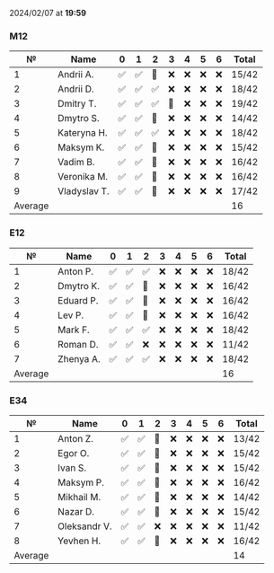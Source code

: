 2024/02/07 at **19:59**
### M12
|№|Name|0|1|2|3|4|5|6|Total|
|-----|-----|-----|-----|-----|-----|-----|-----|-----|-----|
|1|Andrii A.|✅|✅|🔄|❌|❌|❌|❌|15/42|
|2|Andrii D.|✅|✅|✅|❌|❌|❌|❌|18/42|
|3|Dmitry T.|✅|✅|✅|🔄|❌|❌|❌|19/42|
|4|Dmytro S.|✅|✅|🔄|❌|❌|❌|❌|14/42|
|5|Kateryna H.|✅|✅|✅|❌|❌|❌|❌|18/42|
|6|Maksym K.|✅|✅|🔄|❌|❌|❌|❌|15/42|
|7|Vadim B.|✅|✅|🔄|❌|❌|❌|❌|16/42|
|8|Veronika M.|✅|✅|🔄|❌|❌|❌|❌|16/42|
|9|Vladyslav T.|✅|✅|🔄|❌|❌|❌|❌|17/42|
|Average|||||||||16|
### E12
|№|Name|0|1|2|3|4|5|6|Total|
|-----|-----|-----|-----|-----|-----|-----|-----|-----|-----|
|1|Anton P.|✅|✅|✅|❌|❌|❌|❌|18/42|
|2|Dmytro K.|✅|✅|🔄|❌|❌|❌|❌|16/42|
|3|Eduard P.|✅|✅|🔄|❌|❌|❌|❌|16/42|
|4|Lev P.|✅|✅|🔄|❌|❌|❌|❌|16/42|
|5|Mark F.|✅|✅|✅|❌|❌|❌|❌|18/42|
|6|Roman D.|✅|✅|❌|❌|❌|❌|❌|11/42|
|7|Zhenya A.|✅|✅|✅|❌|❌|❌|❌|18/42|
|Average|||||||||16|
### E34
|№|Name|0|1|2|3|4|5|6|Total|
|-----|-----|-----|-----|-----|-----|-----|-----|-----|-----|
|1|Anton Z.|✅|✅|🔄|❌|❌|❌|❌|13/42|
|2|Egor O.|✅|✅|🔄|❌|❌|❌|❌|15/42|
|3|Ivan S.|✅|✅|🔄|❌|❌|❌|❌|15/42|
|4|Maksym P.|✅|✅|🔄|❌|❌|❌|❌|16/42|
|5|Mikhail M.|✅|✅|🔄|❌|❌|❌|❌|14/42|
|6|Nazar D.|✅|✅|🔄|❌|❌|❌|❌|15/42|
|7|Oleksandr V.|✅|✅|❌|❌|❌|❌|❌|11/42|
|8|Yevhen H.|✅|✅|🔄|❌|❌|❌|❌|16/42|
|Average|||||||||14|

